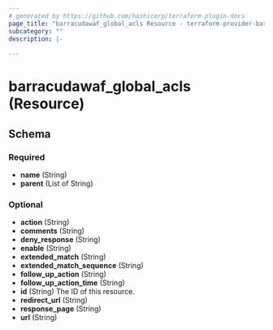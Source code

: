 ```yaml
---
# generated by https://github.com/hashicorp/terraform-plugin-docs
page_title: "barracudawaf_global_acls Resource - terraform-provider-barracudawaf"
subcategory: ""
description: |-
  
---
```


# barracudawaf_global_acls (Resource)





<!-- schema generated by tfplugindocs -->
## Schema

### Required

- **name** (String)
- **parent** (List of String)

### Optional

- **action** (String)
- **comments** (String)
- **deny_response** (String)
- **enable** (String)
- **extended_match** (String)
- **extended_match_sequence** (String)
- **follow_up_action** (String)
- **follow_up_action_time** (String)
- **id** (String) The ID of this resource.
- **redirect_url** (String)
- **response_page** (String)
- **url** (String)


